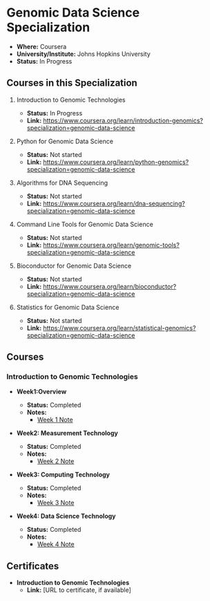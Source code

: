 # Genomic Data Science Specialization

- **Where:** Coursera
- **University/Institute:** Johns Hopkins University
- **Status:** In Progress


## Courses in this Specialization

1. Introduction to Genomic Technologies
   - **Status:** In Progress
   - **Link:** <https://www.coursera.org/learn/introduction-genomics?specialization=genomic-data-science> 
  
2. Python for Genomic Data Science
   - **Status:** Not started
   - **Link:** <https://www.coursera.org/learn/python-genomics?specialization=genomic-data-science>

3. Algorithms for DNA Sequencing
   - **Status:** Not started
   - **Link:** <https://www.coursera.org/learn/dna-sequencing?specialization=genomic-data-science>
  
4. Command Line Tools for Genomic Data Science
   - **Status:** Not started
   - **Link:** <https://www.coursera.org/learn/genomic-tools?specialization=genomic-data-science> 

5. Bioconductor for Genomic Data Science
   - **Status:** Not started
   - **Link:** <https://www.coursera.org/learn/bioconductor?specialization=genomic-data-science>
  
6. Statistics for Genomic Data Science
   - **Status:** Not started
   - **Link:** <https://www.coursera.org/learn/statistical-genomics?specialization=genomic-data-science>
  
  

## Courses

### Introduction to Genomic Technologies

- **Week1:Overview**
  - **Status:** Completed
  - **Notes:** 
    - [Week 1 Note](https://github.com/edaaydinea/GenomicDataScience/blob/main/L1/Week1/lecture_note.md)
  
- **Week2: Measurement Technology**
  - **Status:** Completed
  - **Notes:**
    - [Week 2 Note](https://github.com/edaaydinea/GenomicDataScience/blob/main/L1/Week2/lecture_note.md)
  
- **Week3: Computing Technology**
  - **Status:** Completed
  - **Notes:**
    - [Week 3 Note](https://github.com/edaaydinea/GenomicDataScience/blob/main/L1/Week3/lecture_note.md)
  
- **Week4: Data Science Technology**
  - **Status:** Completed
  - **Notes:**
    - [Week 4 Note](https://github.com/edaaydinea/GenomicDataScience/blob/main/L1/Week4/lecture_note.md)


## Certificates

- **Introduction to Genomic Technologies**
  - **Link:** [URL to certificate, if available]
